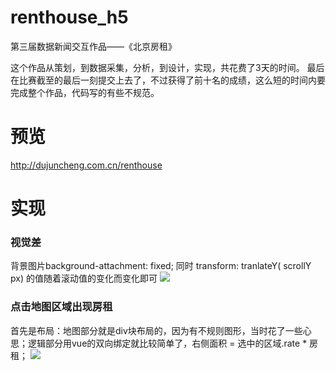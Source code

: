 # renthouse_h5
第三届数据新闻交互作品——《北京房租》

这个作品从策划，到数据采集，分析，到设计，实现，共花费了3天的时间。
最后在比赛截至的最后一刻提交上去了，不过获得了前十名的成绩，这么短的时间内要完成整个作品，代码写的有些不规范。

# 预览
http://dujuncheng.com.cn/renthouse

# 实现

### 视觉差
背景图片background-attachment: fixed; 同时 transform: tranlateY( scrollY px) 的值随着滚动值的变化而变化即可
![](http://image.dydata.io/EGNavp9WdGnDg6kjk9Nrz3.gif)

### 点击地图区域出现房租
首先是布局：地图部分就是div块布局的，因为有不规则图形，当时花了一些心思；逻辑部分用vue的双向绑定就比较简单了，右侧面积 = 选中的区域.rate * 房租；
![](http://image.dydata.io/8etuEHg1JqFj4D75YWi7Zd.gif)





